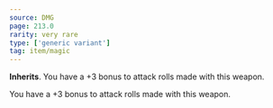 ```yaml
---
source: DMG
page: 213.0
rarity: very rare
type: ['generic variant']
tag: item/magic
---
```


**Inherits**. You have a +3 bonus to attack rolls made with this weapon.


You have a +3 bonus to attack rolls made with this weapon.


